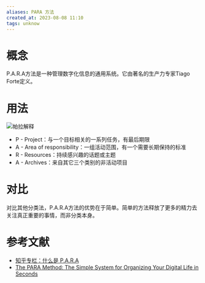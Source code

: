 ```yaml
---
aliases: PARA 方法
created_at: 2023-08-08 11:10
tags: unknow
---
```


# 概念

P.A.R.A方法是一种管理数字化信息的通用系统。它由著名的生产力专家Tiago Forte定义。

# 用法

![帕拉解释](https://fortelabs.com/wp-content/uploads/2017/02/3-BASB_Illos_Gray_211015_PARA-1024x537.jpg)

- P - Project：与一个目标相关的一系列任务，有最后期限
- A - Area of responsibility：一组活动范围，有一个需要长期保持的标准
- R - Resources：持续感兴趣的话题或主题
- A - Archives：来自其它三个类别的非活动项目

# 对比

对比其他分类法，P.A.R.A方法的优势在于简单。简单的方法释放了更多的精力去关注真正重要的事情，而非分类本身。


# 参考文献

- [知乎专栏：什么是 P.A.R.A](https://zhuanlan.zhihu.com/p/358366801)
- [The PARA Method: The Simple System for Organizing Your Digital Life in Seconds](https://fortelabs.com/blog/para/)